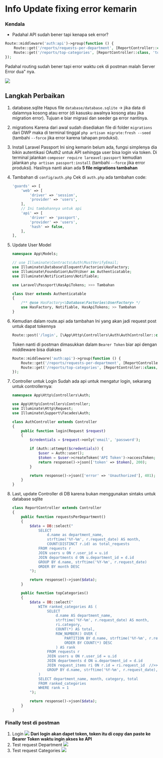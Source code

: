 # Info Update fixing error kemarin
### Kendala
- Padahal API sudah bener tapi kenapa sek error?

```php
Route::middleware('auth:api')->group(function () {
    Route::get('/reports/requests-per-department', [ReportController::class, 'requestsPerDepartment']);
    Route::get('/reports/top-categories', [ReportController::class, 'topCategories']);
});
```
Padahal routing sudah bener tapi error waktu cek di postman malah Server Error dua" nya.

![](error.png)

## Langkah Perbaikan
1. database.sqlite
    Hapus file `database/database.sqlite` -> jika data di dalamnya kosong atau error (di kasusku awalnya kosong atau jika migration error). Tujuan e biar migrasi dan seeder ga error nantinya.

2. migrations
    Karena dari awal sudah disediakan file di folder `migrations` dari DWP maka di terminal tinggal `php artisan migrate:fresh --seed` (tambahi `--force` jika error karena tahapan produksi).

3. Install Laravel Passport
    Ini sing kemarin belum ada, fungsi simplenya dia bikin autentikasi OAuth2 untuk API sehingga user bisa login via token. Di terminal jalankan `composer require lareavel:passport` kemudian jalankan `php artisan passport:install` (tambahi `--force` jika error produksi). Hasilnya nanti akan ada **5 file migrations tambahan**

4. Tambahan di `config/auth.php`
    Cek di `auth.php` ada tambahan code:
    ```php
    'guards' => [
        'web' => [
            'driver' => 'session',
            'provider' => 'users',
        ],
        // Ini tambahannya untuk api
        'api' => [
            'driver' => 'passport',
            'provider' => 'users',
            'hash' => false,
        ],
    ],
    ```

5. Update User Model

    ```php
    namespace App\Models;

    // use Illuminate\Contracts\Auth\MustVerifyEmail;
    use Illuminate\Database\Eloquent\Factories\HasFactory;
    use Illuminate\Foundation\Auth\User as Authenticatable;
    use Illuminate\Notifications\Notifiable;

    use Laravel\Passport\HasApiTokens; >>> Tambahan

    class User extends Authenticatable
    {
        /** @use HasFactory<\Database\Factories\UserFactory> */
        use HasFactory, Notifiable, HasApiTokens; >> Tambahan
    }
    ```

6. Kemudian dalam route.api ada tambahan
    Ini yang akan jadi request post untuk dapat tokennya
    ```php
    Route::post('/login', [\App\Http\Controllers\Auth\AuthController::class, 'login']);
    ```
    
    Token nanti di postman dimasukkan dalam `Bearer Token` biar api dengan middleware bisa diakses
    ```php
    Route::middleware('auth:api')->group(function () {
        Route::get('/reports/requests-per-department', [ReportController::class, 'requestsPerDepartment']);
        Route::get('/reports/top-categories', [ReportController::class, 'topCategories']);
    });
    ```

7. Controller untuk Login 
    Sudah ada api untuk mengatur login, sekarang untuk controllernya:
    ```php
    namespace App\Http\Controllers\Auth;

    use App\Http\Controllers\Controller;
    use Illuminate\Http\Request;
    use Illuminate\Support\Facades\Auth;

    class AuthController extends Controller
    {
        public function login(Request $request)
        {
            $credentials = $request->only('email', 'password');

            if (Auth::attempt($credentials)) {
                $user = Auth::user();
                $token = $user->createToken('API Token')->accessToken;
                return response()->json(['token' => $token], 200);
            }

            return response()->json(['error' => 'Unauthorized'], 401);
        }
    }

    ```

8. Last, update Controller di DB karena bukan menggunakan sintaks untuk database sqlite
    ```php
    class ReportController extends Controller
    {
        public function requestsPerDepartment()
        {
            $data = DB::select("
                SELECT
                    d.name as department_name,
                    strftime('%Y-%m', r.request_date) AS month,
                    COUNT(DISTINCT r.id) as total_requests
                FROM requests r
                JOIN users u ON r.user_id = u.id
                JOIN departments d ON u.department_id = d.id
                GROUP BY d.name, strftime('%Y-%m', r.request_date)
                ORDER BY month DESC
            ");

            return response()->json($data);
        }

        public function topCategories()
        {
            $data = DB::select("
                WITH ranked_categories AS (
                    SELECT
                        d.name AS department_name,
                        strftime('%Y-%m', r.request_date) AS month,
                        ri.category,
                        COUNT(*) AS total,
                        ROW_NUMBER() OVER (
                            PARTITION BY d.name, strftime('%Y-%m', r.request_date)
                            ORDER BY COUNT(*) DESC
                        ) AS rank
                    FROM requests r
                    JOIN users u ON r.user_id = u.id
                    JOIN departments d ON u.department_id = d.id
                    JOIN request_items ri ON r.id = ri.request_id  //>> wingi error karena pake requests_item, kudune requests_items
                    GROUP BY d.name, strftime('%Y-%m', r.request_date), ri.category
                )
                SELECT department_name, month, category, total
                FROM ranked_categories
                WHERE rank = 1
            ");

            return response()->json($data);
        }
    }
    ```

### Finally test di postman
1. Login
    ![](login.png)
    **Dari login akan dapet token, token itu di copy dan paste ke Bearer Token waktu ingin akses ke API**
2. Test request Department
    ![](req_department.png)
3. Test request Categories
    ![](req_categories.png)